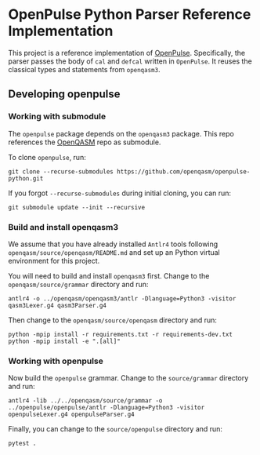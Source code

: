 # OpenPulse Python Parser Reference Implementation

This project is a reference implementation of [OpenPulse](https://openqasm.com/language/openpulse.html).
Specifically, the parser passes the body of `cal` and `defcal` written in `OpenPulse`.
It reuses the classical types and statements from `openqasm3`.
## Developing openpulse

### Working with submodule

The `openpulse` package depends on the `openqasm3` package. This repo references the 
[OpenQASM](https://github.com/openqasm/openqasm) repo as submodule.

To clone `openpulse`, run:

```
git clone --recurse-submodules https://github.com/openqasm/openpulse-python.git
```

If you forgot `--recurse-submodules` during initial cloning, you can run:

```
git submodule update --init --recursive
```

### Build and install openqasm3

We assume that you have already installed `Antlr4` tools following `openqasm/source/openqasm/README.md`
and set up an Python virtual environment for this project. 

You will need to build and install `openqasm3` first. Change to the `openqasm/source/grammar` 
directory and run:

```
antlr4 -o ../openqasm/openqasm3/antlr -Dlanguage=Python3 -visitor qasm3Lexer.g4 qasm3Parser.g4
```

Then change to the `openqasm/source/openqasm` directory and run:

```
python -mpip install -r requirements.txt -r requirements-dev.txt
python -mpip install -e ".[all]"
```

### Working with openpulse

Now build the `openpulse` grammar. Change to the `source/grammar` directory and run:

```
antlr4 -lib ../../openqasm/source/grammar -o ../openpulse/openpulse/antlr -Dlanguage=Python3 -visitor openpulseLexer.g4 openpulseParser.g4
```

Finally, you can change to the `source/openpulse` directory and run:

```
pytest .
```

